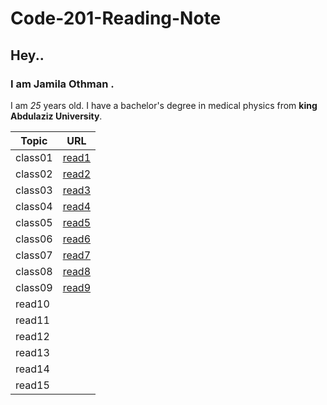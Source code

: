# Code-201-Reading-Note
## Hey.. 
### I am Jamila Othman .
 I am *25* years old.
 I have a bachelor's degree in medical physics from **king Abdulaziz University**.

Topic         | URL
---------     |--------
 class01      |[read1](https://github.com/JamilaOthman/Code-201-Reading-Note/blob/main/read1.md) 
class02       |[read2](https://github.com/JamilaOthman/Code-201-Reading-Note/blob/main/class-02.md)
class03       |[read3](https://github.com/JamilaOthman/Code-201-Reading-Note/blob/main/class-03.md)        
class04       |[read4](https://github.com/JamilaOthman/Code-201-Reading-Note/blob/main/class-04.md)
class05       |[read5](https://github.com/JamilaOthman/Code-201-Reading-Note/blob/main/class-05.md)
class06       |[read6](https://github.com/JamilaOthman/Code-201-Reading-Note/blob/main/class-06.md)
class07       |[read7](https://github.com/JamilaOthman/Code-201-Reading-Note/blob/main/class-07.md)
class08       |[read8](https://github.com/JamilaOthman/Code-201-Reading-Note/blob/main/class-08.md)
class09       |[read9](https://github.com/JamilaOthman/Code-201-Reading-Note/blob/main/class-09.md)
read10        |
read11        |
read12        |
read13        |
read14        |
read15        |

